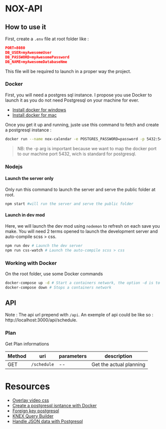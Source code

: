 # NOX-API

## How to use it
First, create a `.env` file at root folder like :

```json
PORT=8080
DB_USER=myAwesomeUser
DB_PASSWORD=myAwesomePassword
DB_NAME=myAwesomeDatabaseNme
```
This file will be required to launch in a proper way the project.

### Docker
First, you will need a postgres sql instance. I propose you use Docker to launch it as you do not need Postgresql on your machine for ever.
- [Install docker for windows](https://docs.docker.com/docker-for-windows/)
- [Install docker for mac](https://docs.docker.com/docker-for-mac/)

Once you get it up and running, juste use this command to fetch and create a postgresql instance :
```bash
docker run --name nox-calendar -e POSTGRES_PASSWORD=password -p 5432:5432 -d postgres
```
> NB: the -p arg is important because we want to map the docker port to our machine port 5432, wich is standard for postgresql.

### Nodejs
#### Launch the server only
Only run this command to launch the server and serve the public folder at root.
```bash
npm start #will run the server and serve the public folder
```

#### Launch in dev mod
Here, we will launch the dev mod using `nodemon` to refresh on each save you make. You will need 2 terms opened to launch the development server and auto-compile scss > css.
```bash
npm run dev # Launch the dev server
npm run css-watch # Launch the auto-compile scss > css
```

### Working with Docker
On the root folder, use some Docker commands
```bash
docker-compose up -d # Start a containers network, the option -d is to specify to run it as a daemon
docker-compose down # Stops a containers network
```

## API
Note : The api url prepend with `/api`.
An exemple of api could be like so : http://localhost:3000/api/schedule.

### Plan
Get Plan informations

Method | uri | parameters | description
------ | ------ | ------- | ----
GET | `/schedule` |  -- | Get the actual planning

# Resources
- [Overlay video css](https://la-cascade.io/effets-video-html5-avec-css-blend-modes/)
- [Create a postgresql isntance with Docker](https://hub.docker.com/_/postgres/)
- [Foreign key postgresql](http://www.postgresqltutorial.com/postgresql-foreign-key/)
- [KNEX Query Builder](https://knexjs.org/#Builder-where)
- [Handle JSON data with Postgresql](http://www.postgresqltutorial.com/postgresql-json/)